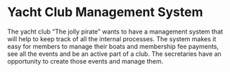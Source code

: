 # Yacht Club Management System

The yacht club “The jolly pirate” wants to have a management system that will help to keep track of all the internal processes. 
The system makes it easy for members to manage their boats and membership fee payments, see all the events and be an active part of a club. 
The secretaries have an opportunity to create those events and manage them.

